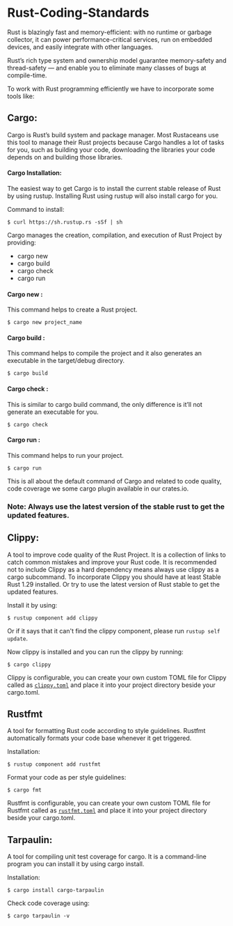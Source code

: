 # Rust-Coding-Standards
Rust is blazingly fast and memory-efficient: with no runtime or garbage collector, it can power performance-critical services, run on embedded devices, and easily integrate with other languages.

Rust’s rich type system and ownership model guarantee memory-safety and thread-safety — and enable you to eliminate many classes of bugs at compile-time.

To work with Rust programming efficiently we have to incorporate some tools like:

## Cargo:
Cargo is Rust’s build system and package manager. Most Rustaceans use this tool to manage their Rust projects because Cargo handles a lot of tasks for you, such as building your code, downloading the libraries your code depends on and building those libraries.

#### Cargo Installation:
The easiest way to get Cargo is to install the current stable release of Rust by using rustup. Installing Rust using rustup will also install cargo for you.

Command to install: 
```
$ curl https://sh.rustup.rs -sSf | sh
```

Cargo manages the creation, compilation, and execution of Rust Project by providing:
* cargo new
* cargo build 
* cargo check
* cargo run

#### Cargo new :
This command helps to create a Rust project.
```
$ cargo new project_name
```

#### Cargo build :
This command helps to compile the project and it also generates an executable in the target/debug directory.
```
$ cargo build 
```

#### Cargo check :
This is similar to cargo build command, the only difference is it’ll not generate an executable for you.
```
$ cargo check
```

#### Cargo run :
This command helps to run your project.
```
$ cargo run
```

This is all about the default command of Cargo and related to code quality, code coverage we some cargo plugin available in our crates.io.

### Note: Always use the latest version of the stable rust to get the updated features.


## Clippy:
A tool to improve code quality of the Rust Project. It is a collection of links to catch common mistakes and improve your Rust code.
It is recommended not to include Clippy as a hard dependency means always use clippy as a cargo subcommand.
To incorporate Clippy you should have at least Stable Rust 1.29  installed. Or try to use the latest version of Rust stable to get the updated features. 

Install it by using:
```
$ rustup component add clippy
```

Or if it says that it can't find the clippy component, please run `rustup self update`.

Now clippy is installed and you can run the clippy by running:
```
$ cargo clippy
```
Clippy is configurable, you can create your own custom TOML file for Clippy called as [`clippy.toml`](clippy.toml) and place it into your project directory beside your cargo.toml.


## Rustfmt
A tool for formatting Rust code according to style guidelines. Rustfmt automatically formats your code base whenever it get triggered.

Installation:
```
$ rustup component add rustfmt
```

Format your code as per style guidelines:
```
$ cargo fmt
```

Rustfmt is configurable, you can create your own custom TOML file for Rustfmt called as [`rustfmt.toml`](rustfmt.toml) and place it into your project directory beside your cargo.toml.

## Tarpaulin:
A tool for compiling unit test coverage for cargo. It is a command-line program you can install it by using cargo install.

Installation:
```
$ cargo install cargo-tarpaulin
```

Check code coverage using:
```
$ cargo tarpaulin -v 
```


